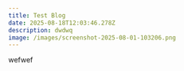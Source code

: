 ```yaml
---
title: Test Blog
date: 2025-08-18T12:03:46.278Z
description: dwdwq
image: /images/screenshot-2025-08-01-103206.png
---
```

w﻿efwef